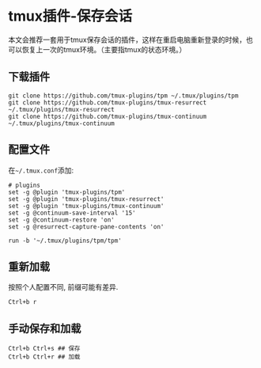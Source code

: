 # tmux插件-保存会话



本文会推荐一套用于tmux保存会话的插件，这样在重启电脑重新登录的时候，也可以恢复上一次的tmux环境。（主要指tmux的状态环境。）

<!--more-->

## 下载插件
```Shell
git clone https://github.com/tmux-plugins/tpm ~/.tmux/plugins/tpm
git clone https://github.com/tmux-plugins/tmux-resurrect ~/.tmux/plugins/tmux-resurrect
git clone https://github.com/tmux-plugins/tmux-continuum ~/.tmux/plugins/tmux-continuum
```

## 配置文件
在```~/.tmux.conf```添加:
```Shell
# plugins
set -g @plugin 'tmux-plugins/tpm'
set -g @plugin 'tmux-plugins/tmux-resurrect'
set -g @plugin 'tmux-plugins/tmux-continuum'
set -g @continuum-save-interval '15'
set -g @continuum-restore 'on'
set -g @resurrect-capture-pane-contents 'on'

run -b '~/.tmux/plugins/tpm/tpm'
```

## 重新加载
按照个人配置不同, 前缀可能有差异.
```Shell
Ctrl+b r
```

## 手动保存和加载
```Shell
Ctrl+b Ctrl+s ## 保存
Ctrl+b Ctrl+r ## 加载
```
